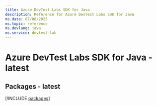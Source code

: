 ```yaml
---
title: Azure DevTest Labs SDK for Java
description: Reference for Azure DevTest Labs SDK for Java
ms.date: 07/08/2025
ms.topic: reference
ms.devlang: java
ms.service: devtest-lab
---
```

# Azure DevTest Labs SDK for Java - latest
## Packages - latest
[!INCLUDE [packages](devtest-labs-index.md)]